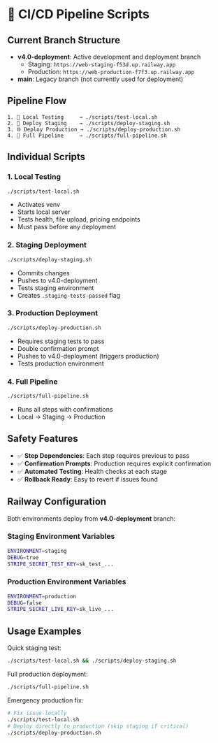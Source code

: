# 🚀 CI/CD Pipeline Scripts

## Current Branch Structure

- **v4.0-deployment**: Active development and deployment branch
  - Staging: `https://web-staging-f53d.up.railway.app` 
  - Production: `https://web-production-f7f3.up.railway.app`
- **main**: Legacy branch (not currently used for deployment)

## Pipeline Flow

```
1. 🧪 Local Testing     → ./scripts/test-local.sh
2. 🚀 Deploy Staging    → ./scripts/deploy-staging.sh  
3. 🌐 Deploy Production → ./scripts/deploy-production.sh
4. 🔄 Full Pipeline     → ./scripts/full-pipeline.sh
```

## Individual Scripts

### 1. Local Testing
```bash
./scripts/test-local.sh
```
- Activates venv
- Starts local server
- Tests health, file upload, pricing endpoints
- Must pass before any deployment

### 2. Staging Deployment  
```bash
./scripts/deploy-staging.sh
```
- Commits changes
- Pushes to v4.0-deployment 
- Tests staging environment
- Creates `.staging-tests-passed` flag

### 3. Production Deployment
```bash
./scripts/deploy-production.sh  
```
- Requires staging tests to pass
- Double confirmation prompt
- Pushes to v4.0-deployment (triggers production)
- Tests production environment

### 4. Full Pipeline
```bash
./scripts/full-pipeline.sh
```
- Runs all steps with confirmations
- Local → Staging → Production

## Safety Features

- ✅ **Step Dependencies**: Each step requires previous to pass
- ✅ **Confirmation Prompts**: Production requires explicit confirmation  
- ✅ **Automated Testing**: Health checks at each stage
- ✅ **Rollback Ready**: Easy to revert if issues found

## Railway Configuration

Both environments deploy from **v4.0-deployment** branch:

### Staging Environment Variables
```bash
ENVIRONMENT=staging
DEBUG=true
STRIPE_SECRET_TEST_KEY=sk_test_...
```

### Production Environment Variables  
```bash
ENVIRONMENT=production
DEBUG=false
STRIPE_SECRET_LIVE_KEY=sk_live_...
```

## Usage Examples

Quick staging test:
```bash
./scripts/test-local.sh && ./scripts/deploy-staging.sh
```

Full production deployment:
```bash
./scripts/full-pipeline.sh
```

Emergency production fix:
```bash
# Fix issue locally
./scripts/test-local.sh
# Deploy directly to production (skip staging if critical)
./scripts/deploy-production.sh
```